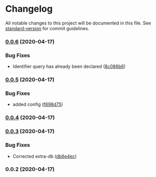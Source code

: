 # Changelog

All notable changes to this project will be documented in this file. See [standard-version](https://github.com/conventional-changelog/standard-version) for commit guidelines.

### [0.0.6](https://github.com/kolegm/racer-model-rpc/compare/v0.0.5...v0.0.6) (2020-04-17)


### Bug Fixes

* Identifier query has already been declared ([8c086b6](https://github.com/kolegm/racer-model-rpc/commit/8c086b62389f4a0fb519cf21aff86af67e0c562f))

### [0.0.5](https://github.com/kolegm/racer-model-rpc/compare/v0.0.4...v0.0.5) (2020-04-17)


### Bug Fixes

* added config ([f898d75](https://github.com/kolegm/racer-model-rpc/commit/f898d75817df064cf9509f3a43b9c95365e74276))

### [0.0.4](https://github.com/kolegm/racer-model-rpc/compare/v0.0.3...v0.0.4) (2020-04-17)

### [0.0.3](https://github.com/kolegm/racer-model-rpc/compare/v0.0.2...v0.0.3) (2020-04-17)


### Bug Fixes

* Corrected extra-db ([db6e4ec](https://github.com/kolegm/racer-model-rpc/commit/db6e4eccf65609c6a5c68a8d36f705ab47eff53e))

### 0.0.2 (2020-04-17)
